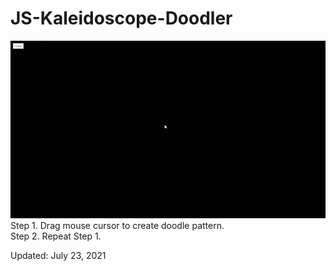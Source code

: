 # JS-Kaleidoscope-Doodler
<img src='doodler.gif'>
Step 1. Drag mouse cursor to create doodle pattern. <br>
Step 2. Repeat Step 1.
<p>Updated: July 23, 2021</p>
